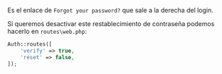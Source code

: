 Es el enlace de `Forgot your password?` que sale a la derecha del login.

Si queremos desactivar este restablecimiento de contraseña podemos hacerlo en `routes\web.php`:
```php
Auth::routes([
	'verify' => true,
	'reset' => false,
]);
```